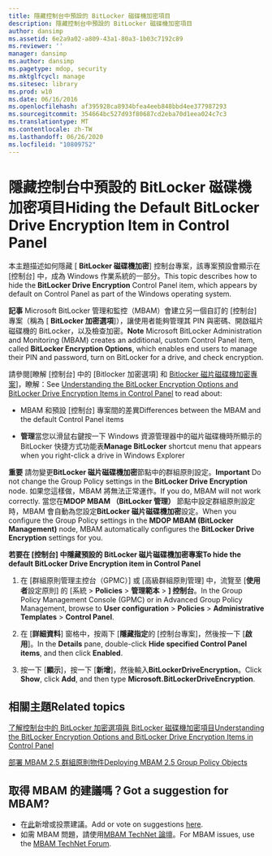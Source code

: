 ```yaml
---
title: 隱藏控制台中預設的 BitLocker 磁碟機加密項目
description: 隱藏控制台中預設的 BitLocker 磁碟機加密項目
author: dansimp
ms.assetid: 6e2a9a02-a809-43a1-80a3-1b03c7192c89
ms.reviewer: ''
manager: dansimp
ms.author: dansimp
ms.pagetype: mdop, security
ms.mktglfcycl: manage
ms.sitesec: library
ms.prod: w10
ms.date: 06/16/2016
ms.openlocfilehash: af395928ca8934bfea4eeb848bbd4ee377987293
ms.sourcegitcommit: 354664bc527d93f80687cd2eba70d1eea024c7c3
ms.translationtype: MT
ms.contentlocale: zh-TW
ms.lasthandoff: 06/26/2020
ms.locfileid: "10809752"
---
```

# <span data-ttu-id="d64f6-103">隱藏控制台中預設的 BitLocker 磁碟機加密項目</span><span class="sxs-lookup"><span data-stu-id="d64f6-103">Hiding the Default BitLocker Drive Encryption Item in Control Panel</span></span>


<span data-ttu-id="d64f6-104">本主題描述如何隱藏 [ **BitLocker 磁碟機加密**] 控制台專案，該專案預設會顯示在 [控制台] 中，成為 Windows 作業系統的一部分。</span><span class="sxs-lookup"><span data-stu-id="d64f6-104">This topic describes how to hide the **BitLocker Drive Encryption** Control Panel item, which appears by default on Control Panel as part of the Windows operating system.</span></span>

<span data-ttu-id="d64f6-105">**記事** Microsoft BitLocker 管理和監控（MBAM）會建立另一個自訂的 [控制台] 專案（稱為 [ **BitLocker 加密選項**]），讓使用者能夠管理其 PIN 與密碼、開啟磁片磁碟機的 BitLocker，以及檢查加密。</span><span class="sxs-lookup"><span data-stu-id="d64f6-105">**Note** Microsoft BitLocker Administration and Monitoring (MBAM) creates an additional, custom Control Panel item, called **BitLocker Encryption Options**, which enables end users to manage their PIN and password, turn on BitLocker for a drive, and check encryption.</span></span>

 

<span data-ttu-id="d64f6-106">請參閱[瞭解 [控制台] 中的 [Bitlocker 加密選項] 和 [Bitlocker 磁片磁碟機加密專案](understanding-the-bitlocker-encryption-options-and-bitlocker-drive-encryption-items-in-control-panel.md)]，瞭解：</span><span class="sxs-lookup"><span data-stu-id="d64f6-106">See [Understanding the BitLocker Encryption Options and BitLocker Drive Encryption Items in Control Panel](understanding-the-bitlocker-encryption-options-and-bitlocker-drive-encryption-items-in-control-panel.md) to read about:</span></span>

-   <span data-ttu-id="d64f6-107">MBAM 和預設 [控制台] 專案間的差異</span><span class="sxs-lookup"><span data-stu-id="d64f6-107">Differences between the MBAM and the default Control Panel items</span></span>

-   <span data-ttu-id="d64f6-108">**管理**當您以滑鼠右鍵按一下 Windows 資源管理器中的磁片磁碟機時所顯示的 BitLocker 快捷方式功能表</span><span class="sxs-lookup"><span data-stu-id="d64f6-108">**Manage BitLocker** shortcut menu that appears when you right-click a drive in Windows Explorer</span></span>

<span data-ttu-id="d64f6-109">**重要** 請勿變更**BitLocker 磁片磁碟機加密**節點中的群組原則設定。</span><span class="sxs-lookup"><span data-stu-id="d64f6-109">**Important** Do not change the Group Policy settings in the **BitLocker Drive Encryption** node.</span></span> <span data-ttu-id="d64f6-110">如果您這樣做，MBAM 將無法正常運作。</span><span class="sxs-lookup"><span data-stu-id="d64f6-110">If you do, MBAM will not work correctly.</span></span> <span data-ttu-id="d64f6-111">當您在**MDOP MBAM （BitLocker 管理）** 節點中設定群組原則設定時，MBAM 會自動為您設定**BitLocker 磁片磁碟機加密**設定。</span><span class="sxs-lookup"><span data-stu-id="d64f6-111">When you configure the Group Policy settings in the **MDOP MBAM (BitLocker Management)** node, MBAM automatically configures the **BitLocker Drive Encryption** settings for you.</span></span>

 

**<span data-ttu-id="d64f6-112">若要在 [控制台] 中隱藏預設的 BitLocker 磁片磁碟機加密專案</span><span class="sxs-lookup"><span data-stu-id="d64f6-112">To hide the default BitLocker Drive Encryption item in Control Panel</span></span>**

1.  <span data-ttu-id="d64f6-113">在 [群組原則管理主控台（GPMC）] 或 [高級群組原則管理] 中，流覽至 [**使用者**設定原則] 的 [系統 &gt; **Policies** &gt; **管理範本** &gt; **] 控制台**。</span><span class="sxs-lookup"><span data-stu-id="d64f6-113">In the Group Policy Management Console (GPMC) or in Advanced Group Policy Management, browse to **User configuration** &gt; **Policies** &gt; **Administrative Templates** &gt; **Control Panel**.</span></span>

2.  <span data-ttu-id="d64f6-114">在 [**詳細資料**] 窗格中，按兩下 [**隱藏指定**的 [控制台專案]，然後按一下 [**啟用**]。</span><span class="sxs-lookup"><span data-stu-id="d64f6-114">In the **Details** pane, double-click **Hide specified Control Panel items**, and then click **Enabled**.</span></span>

3.  <span data-ttu-id="d64f6-115">按一下 [**顯示**]，按一下 [**新增**]，然後輸入**BitLockerDriveEncryption**。</span><span class="sxs-lookup"><span data-stu-id="d64f6-115">Click **Show**, click **Add**, and then type **Microsoft.BitLockerDriveEncryption**.</span></span>



## <span data-ttu-id="d64f6-116">相關主題</span><span class="sxs-lookup"><span data-stu-id="d64f6-116">Related topics</span></span>


[<span data-ttu-id="d64f6-117">了解控制台中的 BitLocker 加密選項與 BitLocker 磁碟機加密項目</span><span class="sxs-lookup"><span data-stu-id="d64f6-117">Understanding the BitLocker Encryption Options and BitLocker Drive Encryption Items in Control Panel</span></span>](understanding-the-bitlocker-encryption-options-and-bitlocker-drive-encryption-items-in-control-panel.md)

[<span data-ttu-id="d64f6-118">部署 MBAM 2.5 群組原則物件</span><span class="sxs-lookup"><span data-stu-id="d64f6-118">Deploying MBAM 2.5 Group Policy Objects</span></span>](deploying-mbam-25-group-policy-objects.md)

 

## <span data-ttu-id="d64f6-119">取得 MBAM 的建議嗎？</span><span class="sxs-lookup"><span data-stu-id="d64f6-119">Got a suggestion for MBAM?</span></span>
- <span data-ttu-id="d64f6-120">在[此](http://mbam.uservoice.com/forums/268571-microsoft-bitlocker-administration-and-monitoring)新增或投票建議。</span><span class="sxs-lookup"><span data-stu-id="d64f6-120">Add or vote on suggestions [here](http://mbam.uservoice.com/forums/268571-microsoft-bitlocker-administration-and-monitoring).</span></span> 
- <span data-ttu-id="d64f6-121">如需 MBAM 問題，請使用[MBAM TechNet 論壇](https://social.technet.microsoft.com/Forums/home?forum=mdopmbam)。</span><span class="sxs-lookup"><span data-stu-id="d64f6-121">For MBAM issues, use the [MBAM TechNet Forum](https://social.technet.microsoft.com/Forums/home?forum=mdopmbam).</span></span> 





